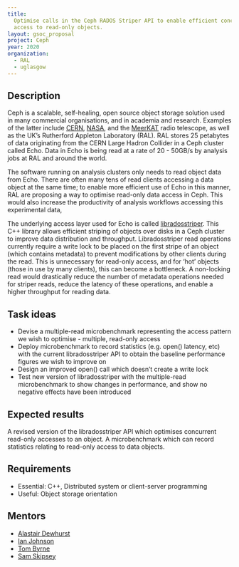 ```yaml
---
title:
  Optimise calls in the Ceph RADOS Striper API to enable efficient concurrent
  access to read-only objects.
layout: gsoc_proposal
project: Ceph
year: 2020
organization:
  - RAL
  - uglasgow
---
```


## Description

Ceph is a scalable, self-healing, open source object storage solution used in
many commercial organisations, and in academia and research. Examples of the
latter include [CERN](https://home.cern/), [NASA](https://www.nasa.gov/), and
the [MeerKAT](https://www.sarao.ac.za/science-engineering/meerkat/) radio
telescope, as well as the UK’s Rutherford Appleton Laboratory (RAL). RAL stores
25 petabytes of data originating from the CERN Large Hadron Collider in a Ceph
cluster called Echo. Data in Echo is being read at a rate of 20 - 50GB/s by
analysis jobs at RAL and around the world.

The software running on analysis clusters only needs to read object data from
Echo. There are often many tens of read clients accessing a data object at the
same time; to enable more efficient use of Echo in this manner, RAL are
proposing a way to optimise read-only data access in Ceph. This would also
increase the productivity of analysis workflows accessing this experimental
data,

The underlying access layer used for Echo is called
[libradosstriper](https://github.com/ceph/ceph/tree/master/src/libradosstriper).
This C++ library allows efficient striping of objects over disks in a Ceph
cluster to improve data distribution and throughput. Libradosstriper read
operations currently require a write lock to be placed on the first stripe of an
object (which contains metadata) to prevent modifications by other clients
during the read. This is unnecessary for read-only access, and for ‘hot’ objects
(those in use by many clients), this can become a bottleneck. A non-locking read
would drastically reduce the number of metadata operations needed for striper
reads, reduce the latency of these operations, and enable a higher throughput
for reading data.

## Task ideas

- Devise a multiple-read microbenchmark representing the access pattern we wish
  to optimise - multiple, read-only access
- Deploy microbenchmark to record statistics (e.g. open() latency, etc) with the
  current libradosstriper API to obtain the baseline performance figures we wish
  to improve on
- Design an improved open() call which doesn’t create a write lock
- Test new version of libradosstriper with the multiple-read microbenchmark to
  show changes in performance, and show no negative effects have been introduced

## Expected results

A revised version of the libradosstriper API which optimises concurrent
read-only accesses to an object. A microbenchmark which can record statistics
relating to read-only access to data objects.

## Requirements

- Essential: C++, Distributed system or client-server programming
- Useful: Object storage orientation

## Mentors

- [Alastair Dewhurst](mailto:alastair.dewhurst@stfc.ac.uk)
- [Ian Johnson](mailto:ian.johnson@stfc.ac.uk)
- [Tom Byrne](mailto:tom.byrne@stfc.ac.uk)
- [Sam Skipsey](mailto:samuel.skipsey@glasgow.ac.uk)
